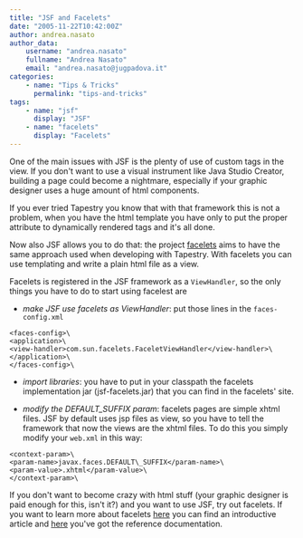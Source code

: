 ```yaml
---
title: "JSF and Facelets"
date: "2005-11-22T10:42:00Z"
author: andrea.nasato
author_data:
    username: "andrea.nasato"
    fullname: "Andrea Nasato"
    email: "andrea.nasato@jugpadova.it"
categories:
    - name: "Tips & Tricks"
      permalink: "tips-and-tricks"
tags:
    - name: "jsf"
      display: "JSF"
    - name: "facelets"
      display: "Facelets"
---
```


One of the main issues with JSF is the plenty of use of custom tags in
the view. If you don't want to use a visual instrument like Java Studio
Creator, building a page could become a nightmare, especially if your
graphic designer uses a huge amount of html components.

If you ever tried Tapestry you know that with that framework this is not
a problem, when you have the html template you have only to put the
proper attribute to dynamically rendered tags and it's all done.

Now also JSF allows you to do that: the project
[facelets](https://facelets.dev.java.net/) aims to have the same
approach used when developing with Tapestry. With facelets you can use
templating and write a plain html file as a view.

Facelets is registered in the JSF framework as a `ViewHandler`, so the
only things you have to do to start using facelest are

-   *make JSF use facelets as ViewHandler*: put those lines in the
    `faces-config.xml`

```xml\
<faces-config>\
<application>\
<view-handler>com.sun.facelets.FaceletViewHandler</view-handler>\
</application>\
</faces-config>\
```

-   *import libraries*: you have to put in your classpath the facelets
    implementation jar (jsf-facelets.jar) that you can find in the
    facelets' site.

<!-- -->

-   *modify the DEFAULT\_SUFFIX param*: facelets pages are simple xhtml
    files. JSF by default uses jsp files as view, so you have to tell
    the framework that now the views are the xhtml files. To do this you
    simply modify your `web.xml` in this way:

```xml\
<context-param>\
<param-name>javax.faces.DEFAULT\_SUFFIX</param-name>\
<param-value>.xhtml</param-value>\
</context-param>\
```

If you don't want to become crazy with html stuff (your graphic designer
is paid enough for this, isn't it?) and you want to use JSF, try out
facelets. If you want to learn more about facelets
[here](http://www.jsfcentral.com/articles/facelets_1.html) you can find
an introductive article and
[here](https://facelets.dev.java.net/nonav/docs/dev/docbook.html) you've
got the reference documentation.
